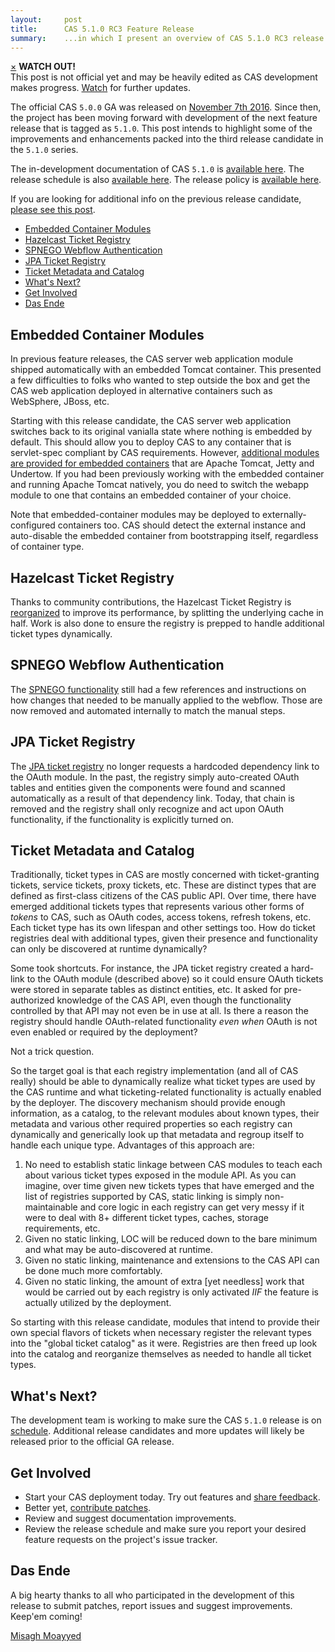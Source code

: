 ```yaml
---
layout:     post
title:      CAS 5.1.0 RC3 Feature Release
summary:    ...in which I present an overview of CAS 5.1.0 RC3 release.
---
```


<div class="alert alert-danger">
  <a href="#" class="close" data-dismiss="alert" aria-label="close">&times;</a>
  <strong>WATCH OUT!</strong><br/>This post is not official yet and may be heavily edited as CAS development makes progress. <a href="https://apereo.github.io/feed.xml">Watch</a> for further updates.
</div>

The official CAS `5.0.0` GA was released on [November 7th 2016](https://github.com/apereo/cas/releases/tag/v5.0.0). Since then,
the project has been moving forward with development of the next feature release
that is tagged as `5.1.0`. This post intends to highlight some of the improvements
and enhancements packed into the third release candidate in the `5.1.0` series.

The in-development documentation of CAS `5.1.0` is [available here](https://apereo.github.io/cas/development/).
The release schedule is also [available here](https://github.com/apereo/cas/milestones). The release policy
is [available here](https://apereo.github.io/cas/developer/Release-Policy.html).

If you are looking for additional info on the previous release candidate, [please see this post](https://apereo.github.io/2017/02/24/rc2-release/).

<!-- TOC -->

- [Embedded Container Modules](#embedded-container-modules)
- [Hazelcast Ticket Registry](#hazelcast-ticket-registry)
- [SPNEGO Webflow Authentication](#spnego-webflow-authentication)
- [JPA Ticket Registry](#jpa-ticket-registry)
- [Ticket Metadata and Catalog](#ticket-metadata-and-catalog)
- [What's Next?](#whats-next)
- [Get Involved](#get-involved)
- [Das Ende](#das-ende)

<!-- /TOC -->

## Embedded Container Modules

In previous feature releases, the CAS server web application module shipped automatically with an embedded Tomcat container.
This presented a few difficulties to folks who wanted to step outside the box and get the CAS web application deployed in alternative
containers such as WebSphere, JBoss, etc.

Starting with this release candidate, the CAS server web application switches back to its original vanialla state where nothing is embedded by default. This should allow you to deploy CAS to any container that is servlet-spec compliant by CAS requirements. However, [additional modules are provided for embedded containers](https://apereo.github.io/cas/development/installation/Configuring-Servlet-Container.html) that are Apache Tomcat, Jetty and Undertow. If you had been previously working with the embedded container and running Apache Tomcat natively, you do need to switch the webapp module to one that contains an embedded container of your choice.

Note that embedded-container modules may be deployed to externally-configured containers too. CAS should detect the external instance and auto-disable the embedded container from bootstrapping itself, regardless of container type.

## Hazelcast Ticket Registry

Thanks to community contributions, the Hazelcast Ticket Registry is [reorganized](https://github.com/apereo/cas/pull/2361) to improve its performance, by splitting the underlying cache in half. Work is also done to ensure the registry is prepped to handle additional ticket types dynamically.

## SPNEGO Webflow Authentication

The [SPNEGO functionality](https://apereo.github.io/cas/development/installation/SPNEGO-Authentication.html) still had a few references and instructions on how changes that needed to be manually applied to the webflow. Those are now removed and automated internally to match the manual steps.

## JPA Ticket Registry

The [JPA ticket registry](https://apereo.github.io/cas/development/installation/JPA-Ticket-Registry.html) no longer requests a hardcoded dependency link to the OAuth module. In the past, the registry simply auto-created OAuth tables and entities given the components were found and scanned automatically as a result of that dependency link. Today, that chain is removed and the registry shall only recognize and act upon OAuth functionality, if the functionality is explicitly turned on.

## Ticket Metadata and Catalog

Traditionally, ticket types in CAS are mostly concerned with ticket-granting tickets, service tickets, proxy tickets, etc. These are distinct types that are defined as first-class citizens of the CAS public API. Over time, there have emerged additional tickets types that represents various other forms of *tokens* to CAS, such as OAuth codes, access tokens, refresh tokens, etc. Each ticket type has its own lifespan and other settings too. How do ticket registries deal with additional types, given their presence and functionality can only be discovered at runtime dynamically?

Some took shortcuts. For instance, the JPA ticket registry created a hard-link to the OAuth module (described above) so it could ensure OAuth tickets were stored in separate tables as distinct entities, etc. It asked for pre-authorized knowledge of the CAS API, even though the functionality controlled by that API may not even be in use at all. Is there a reason the registry should handle OAuth-related functionality *even when* OAuth is not even enabled or required by the deployment?

Not a trick question.

So the target goal is that each registry implementation (and all of CAS really) should be able to dynamically realize what ticket types are used by the CAS runtime and what ticketing-related functionality is actually enabled by the deployer. The discovery mechanism should provide enough information, as a catalog, to the relevant modules about known types, their metadata and various other required properties so each registry can dynamically and generically look up that metadata and regroup itself to handle each unique type. Advantages of this approach are:

1. No need to establish static linkage between CAS modules to teach each about various ticket types exposed in the module API. As you can imagine, over time given new tickets types that have emerged and the list of registries supported by CAS, static linking is simply non-maintainable and core logic in each registry can get very messy if it were to deal with 8+ different ticket types, caches, storage requirements, etc.
2. Given no static linking, LOC will be reduced down to the bare minimum and what may be auto-discovered at runtime.
3. Given no static linking, maintenance and extensions to the CAS API can be done much more comfortably.
4. Given no static linking, the amount of extra [yet needless] work that would be carried out by each registry is only activated *IIF* the feature is actually utilized by the deployment.

So starting with this release candidate, modules that intend to provide their own special flavors of tickets when necessary register the relevant types into the "global ticket catalog" as it were. Registries are then freed up look into the catalog and reorganize themselves as needed to handle all ticket types.

## What's Next?

The development team is working to make sure the CAS `5.1.0` release is
on [schedule](https://github.com/apereo/cas/milestones). Additional release candidates
and more updates will likely be released prior to the official GA release.

## Get Involved

- Start your CAS deployment today. Try out features and [share feedback](https://apereo.github.io/cas/Mailing-Lists.html).
- Better yet, [contribute patches](https://apereo.github.io/cas/developer/Contributor-Guidelines.html).
- Review and suggest documentation improvements.
- Review the release schedule and make sure you report your desired feature requests on the project's issue tracker.

## Das Ende

A big hearty thanks to all who participated in the development of this release to submit patches, report issues and suggest improvements. Keep'em coming!

[Misagh Moayyed](https://twitter.com/misagh84)
